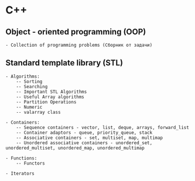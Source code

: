 # C++

## Object - oriented programming (OOP)
	- Collection of programming problems (Сборник от задачи)

## Standard template library (STL)
	- Algorithms: 
		-- Sorting
		-- Searching
		-- Important STL Algorithms
		-- Useful Array algorithms
		-- Partition Operations
		-- Numeric
		-- valarray class
		
	- Containers:
		-- Sequence containers - vector, list, deque, arrays, forward_list
		-- Container adaptors - queue, priority_queue, stack
		-- Associative containers - set, multiset, map, multimap
		-- Unordered associative containers - unordered_set, unordered_multiset, unordered_map, unordered_multimap
		
	- Functions:
		-- Functors
		
	- Iterators
